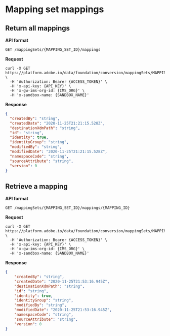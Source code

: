 # Mapping set mappings

## Return all mappings

**API format**

```http
GET /mappingSets/{MAPPING_SET_ID}/mappings
```

**Request**

```shell
curl -X GET https://platform.adobe.io/data/foundation/conversion/mappingSets/MAPPING_SET_ID/mappings \
  -H 'Authorization: Bearer {ACCESS_TOKEN}' \
  -H 'x-api-key: {API_KEY}' \
  -H 'x-gw-ims-org-id: {IMS_ORG}' \ 
  -H 'x-sandbox-name: {SANDBOX_NAME}'
```

**Response**

```json
{
  "createdBy": "string",
  "createdDate": "2020-11-25T21:21:15.528Z",
  "destinationXdmPath": "string",
  "id": "string",
  "identity": true,
  "identityGroup": "string",
  "modifiedBy": "string",
  "modifiedDate": "2020-11-25T21:21:15.528Z",
  "namespaceCode": "string",
  "sourceAttribute": "string",
  "version": 0
}
```

## Retrieve a mapping

**API format**

```http
GET /mappingSets/{MAPPING_SET_ID}/mappings/{MAPPING_ID}
```

**Request**

```shell
curl -X GET https://platform.adobe.io/data/foundation/conversion/mappingSets/MAPPING_SET_ID/mappings/MAPPING_ID \
  -H 'Authorization: Bearer {ACCESS_TOKEN}' \
  -H 'x-api-key: {API_KEY}' \
  -H 'x-gw-ims-org-id: {IMS_ORG}' \ 
  -H 'x-sandbox-name: {SANDBOX_NAME}'
```

**Response**

```json
{
    "createdBy": "string",
    "createdDate": "2020-11-25T21:53:16.945Z",
    "destinationXdmPath": "string",
    "id": "string",
    "identity": true,
    "identityGroup": "string",
    "modifiedBy": "string",
    "modifiedDate": "2020-11-25T21:53:16.945Z",
    "namespaceCode": "string",
    "sourceAttribute": "string",
    "version": 0
}
```
